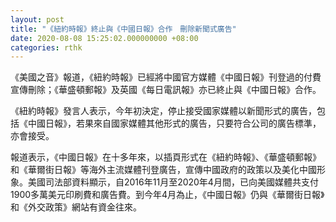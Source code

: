 ```yaml
---
layout: post
title: "《紐約時報》終止與《中國日報》合作　刪除新聞式廣告"
date: 2020-08-08 15:25:02.000000000 +08:00
categories: rthk
---
```


《美國之音》報道，《紐約時報》已經將中國官方媒體《中國日報》刊登過的付費宣傳刪除；《華盛頓郵報》及英國《每日電訊報》亦已終止與《中國日報》合作。

《紐約時報》發言人表示，今年初決定，停止接受國家媒體以新聞形式的廣告，包括《中國日報》，若果來自國家媒體其他形式的廣告，只要符合公司的廣告標準，亦會接受。

報道表示，《中國日報》在十多年來，以插頁形式在《紐約時報》、《華盛頓郵報》和《華爾街日報》等海外主流媒體刊登廣告，宣傳中國政府的政策以及美化中國形象。美國司法部資料顯示，自2016年11月至2020年4月間，已向美國媒體共支付1900多萬美元印刷費和廣告費。到今年4月為止，《中國日報》仍與《華爾街日報》和《外交政策》網站有資金往來。
